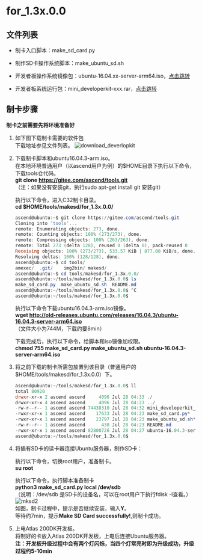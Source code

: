 # for_1.3x.0.0

## 文件列表

- 制卡入口脚本：make_sd_card.py

- 制作SD卡操作系统脚本：make_ubuntu_sd.sh

- 开发者板操作系统镜像包：ubuntu-16.04.xx-server-arm64.iso，[点击跳转](http://cdimage.ubuntu.com/ubuntu/releases/16.04/release/)

- 开发者板系统运行包：mini_developerkit-xxx.rar，[点击跳转](https://www.huaweicloud.com/ascend/resources/ResourceDownload/DE51187AC4F0F5DBAB3A468952C95CADAC6308BFFFB5D064B9A30DBD2B73B4ABCEC6BAF7F594AE3C3FA89621AFFF3E3CFB4ED973618F8857D07706003D546332/DDK%20&%20Runtime/be3564c84a0546959b6439ebc4e8ae30/2/1/1)

## 制卡步骤

**制卡之前需要先将环境准备好**

1. 如下图下载制卡需要的软件包  
	下载地址参见文件列表。 
	![download_deverlopkit](https://images.gitee.com/uploads/images/2020/0729/141200_ebfaba44_5395865.png "屏幕截图.png")

2. 下载制卡脚本和ubuntu16.04.3-arm.iso。  
	在本地环境普通用户（以ascend用户为例）的$HOME目录下执行以下命令，下载tools仓代码。  
	**git clone https://gitee.com/ascend/tools.git**  
	（注：如果没有安装git，执行sudo apt-get install git 安装git）  

	执行以下命令，进入C32制卡目录。  
	**cd $HOME/tools/makesd/for_1.3x.0.0/**  
	```powershell  
	ascend@ubuntu:~$ git clone https://gitee.com/ascend/tools.git
	Cloning into 'tools'...
	remote: Enumerating objects: 273, done.
	remote: Counting objects: 100% (273/273), done.
	remote: Compressing objects: 100% (263/263), done.
	remote: Total 273 (delta 128), reused 0 (delta 0), pack-reused 0
	Receiving objects: 100% (273/273), 533.57 KiB | 877.00 KiB/s, done.
	Resolving deltas: 100% (128/128), done.
	ascend@ubuntu:~$ cd tools/
	amexec/  .git/    img2bin/ makesd/  
	ascend@ubuntu:~$ cd tools/makesd/for_1.3x.0.0/
	ascend@ubuntu:~/tools/makesd/for_1.3x.0.0$ ls
	make_sd_card.py  make_ubuntu_sd.sh  README.md
	ascend@ubuntu:~/tools/makesd/for_1.3x.0.0$ ^C
	ascend@ubuntu:~/tools/makesd/for_1.3x.0.0$ 
	```  
	执行以下命令下载ubuntu16.04.3-arm.iso镜像。  
	**wget http://old-releases.ubuntu.com/releases/16.04.3/ubuntu-16.04.3-server-arm64.iso**  
	（文件大小为744M，下载约要8min）  
	
	下载完成后，执行以下命令，给脚本和iso镜像加权限。  
	**chmod 755 make_sd_card.py make_ubuntu_sd.sh ubuntu-16.04.3-server-arm64.iso**  
	
3. 将之前下载的制卡所需包放置到该目录（普通用户的 $HOME/tools/makesd/for_1.3x.0.0）下。  
	```powershell  
	ascend@ubuntu:~/tools/makesd/for_1.3x.0.0$ ll
	total 80920
	drwxr-xr-x 2 ascend ascend     4096 Jul 28 04:33 ./
	drwxr-xr-x 4 ascend ascend     4096 Jul 28 04:23 ../
	-rw-r--r-- 1 ascend ascend 74438310 Jul 28 04:32 mini_developerkit_1.32.0.B080.rar
	-rwxr-xr-x 1 ascend ascend    17633 Jul 28 04:23 make_sd_card.py*
	-rwxr-xr-x 1 ascend ascend    23797 Jul 28 04:23 make_ubuntu_sd.sh*
	-rw-r--r-- 1 ascend ascend      438 Jul 28 04:23 README.md
	-rwxr-xr-x 1 ascend ascend 82800726 Jul 28 04:27 ubuntu-16.04.3-server-arm64.iso*
	ascend@ubuntu:~/tools/makesd/for_1.3x.0.0$ 
	```  

4. 将插有SD卡的读卡器连接Ubuntu服务器，制作SD卡：  

	执行以下命令，切换root用户，准备制卡。  
	**su root**

	执行以下命令，执行脚本准备制卡  
	**python3 make_sd_card.py local /dev/sdb**  
	（说明：/dev/sdb 是SD卡的设备名，可以在root用户下执行fdisk -l查看。）  
	![mksd2](https://images.gitee.com/uploads/images/2020/0729/140246_f7c541a0_5395865.png)  
	如图，制卡过程中，提示是否继续安装，输入**Y**。  
	等待约7min，提示**Make SD Card successfully!**,则制卡成功。  
	
5. 上电Atlas 200DK开发板。  
	将制好的卡放入Atlas 200DK开发板，上电后连接Ubuntu服务器。  
	**注：开发板升级过程中会有两个灯闪烁，当四个灯常亮时即为升级成功，升级过程约5-10min**  